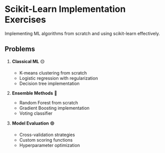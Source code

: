 # Scikit-Learn Implementation Exercises

Implementing ML algorithms from scratch and using scikit-learn effectively.

## Problems

1. **Classical ML** 🟡
   - K-means clustering from scratch
   - Logistic regression with regularization
   - Decision tree implementation 

2. **Ensemble Methods** 🔴
   - Random Forest from scratch
   - Gradient Boosting implementation
   - Voting classifier

3. **Model Evaluation** 🟢
   - Cross-validation strategies
   - Custom scoring functions
   - Hyperparameter optimization
